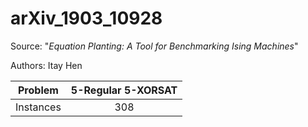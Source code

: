 # arXiv_1903_10928

Source: "_Equation Planting: A Tool for Benchmarking Ising Machines_"

Authors: Itay Hen

|  Problem  | 5-Regular 5-XORSAT |
| :-------: | :----------------: |
| Instances |        308         |
